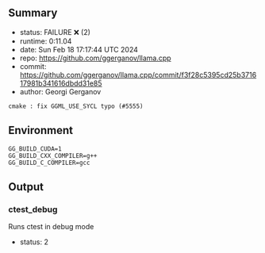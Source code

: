 ## Summary

- status:  FAILURE ❌ (2)
- runtime: 0:11.04
- date:    Sun Feb 18 17:17:44 UTC 2024
- repo:    https://github.com/ggerganov/llama.cpp
- commit:  https://github.com/ggerganov/llama.cpp/commit/f3f28c5395cd25b371617981b341616dbdd31e85
- author:  Georgi Gerganov
```
cmake : fix GGML_USE_SYCL typo (#5555)
```

## Environment

```
GG_BUILD_CUDA=1
GG_BUILD_CXX_COMPILER=g++
GG_BUILD_C_COMPILER=gcc
```

## Output

### ctest_debug

Runs ctest in debug mode
- status: 2
```

```

